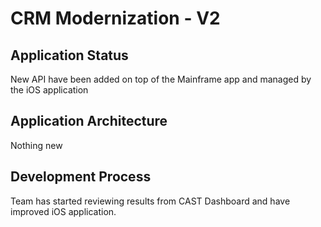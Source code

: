 # CRM Modernization - V2

## Application Status

New API have been added on top of the Mainframe app and managed by the iOS application

## Application Architecture

Nothing new

## Development Process

Team has started reviewing results from CAST Dashboard and have improved iOS application.
